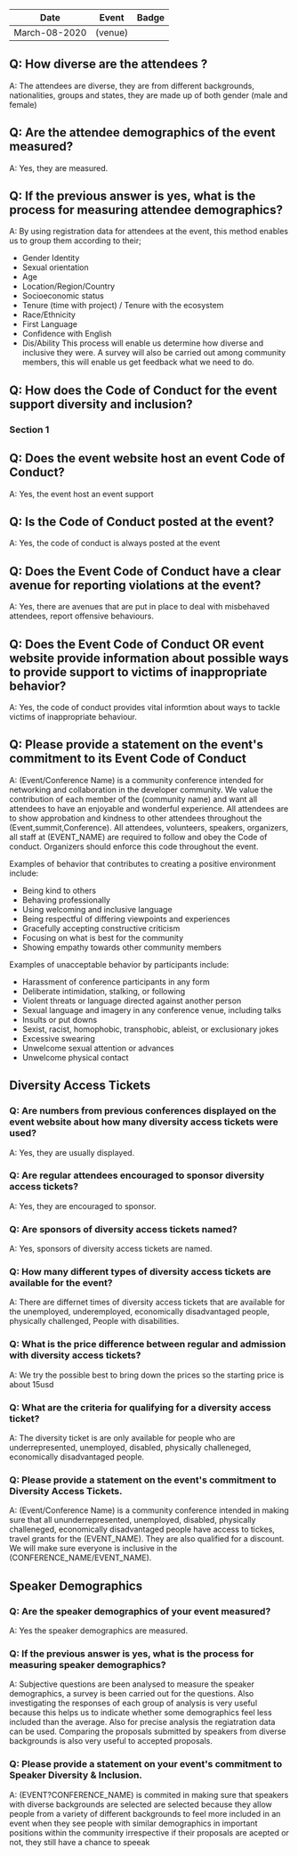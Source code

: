 Date        | Event                                            | Badge 
------------|--------------------------------------------------|--------------------
March-08-2020 | <Diversity and Inclusion>  (venue)                                 | 



## Q: How diverse are the attendees ? 

A: The attendees are diverse, they are from different backgrounds, nationalities, groups and states, they are made up of both gender (male and female)

## Q: Are the attendee demographics of the event measured?

A: Yes, they are measured. 

## Q: If the previous answer is yes, what is the process for measuring attendee demographics?

A: By using registration data for attendees at the event, this method enables us to group them according to their;
- Gender Identity
- Sexual orientation
- Age
- Location/Region/Country
- Socioeconomic status
- Tenure (time with project) / Tenure with the ecosystem
- Race/Ethnicity
- First Language
- Confidence with English
- Dis/Ability 
This process will enable us determine how diverse and inclusive they were. A survey will also be carried out among community members, this will enable us get feedback what we need to do. 

## Q: How does the Code of Conduct for the event support diversity and inclusion?

### Section 1
## Q: Does the event website host an event Code of Conduct?

A: Yes, the event host an event support 

## Q:  Is the Code of Conduct posted at the event?

A: Yes, the code of conduct is always posted at the event 

## Q: Does the Event Code of Conduct have a clear avenue for reporting violations at the event?

A: Yes, there are avenues that are put in place to deal with misbehaved attendees, report offensive behaviours. 

## Q: Does the Event Code of Conduct OR event website provide information about possible ways to provide support to victims of inappropriate behavior?

A: Yes, the code of conduct provides vital informtion about ways to tackle victims of inappropriate behaviour. 

## Q: Please provide a statement on the event's commitment to its Event Code of Conduct

A: (Event/Conference Name) is a community conference intended for networking and collaboration in the developer community.
We value the contribution of each member of the (community name) and want all attendees to have an enjoyable and wonderful experience. All attendees are to show approbation and kindness to other attendees throughout the (Event,summit,Conference). All attendees, volunteers, speakers, organizers, all staff at (EVENT_NAME) are required to follow and obey the Code of conduct. Organizers should enforce this code throughout the event. 

Examples of behavior that contributes to creating a positive environment include:

- Being kind to others
- Behaving professionally
- Using welcoming and inclusive language
- Being respectful of differing viewpoints and experiences
- Gracefully accepting constructive criticism
- Focusing on what is best for the community
- Showing empathy towards other community members
  
Examples of unacceptable behavior by participants include:

- Harassment of conference participants in any form
- Deliberate intimidation, stalking, or following
- Violent threats or language directed against another person
- Sexual language and imagery in any conference venue, including talks
- Insults or put downs
- Sexist, racist, homophobic, transphobic, ableist, or exclusionary jokes
- Excessive swearing
- Unwelcome sexual attention or advances
- Unwelcome physical contact

## Diversity Access Tickets

### Q:  Are numbers from previous conferences displayed on the event website about how many diversity access tickets were used?

A: Yes, they are usually displayed. 

### Q: Are regular attendees encouraged to sponsor diversity access tickets?
A: Yes, they are encouraged to sponsor.

### Q: Are sponsors of diversity access tickets named?
A: Yes, sponsors of diversity access tickets are named. 

### Q: How many different types of diversity access tickets are available for the event?
A:  There are differnet times of diversity access tickets that are available for the unemployed, underemployed, economically disadvantaged people, physically challenged, People with disabilities. 

### Q: What is the price difference between regular and admission with diversity access tickets?
A: We try the possible best to bring down the prices so the starting price is about 15usd 


### Q:  What are the criteria for qualifying for a diversity access ticket? 
A: The diversity ticket is are only available for people who are underrepresented, unemployed, disabled, physically challeneged, economically disadvantaged people. 

### Q:  Please provide a statement on the event's commitment to Diversity Access Tickets.
A:  (Event/Conference Name) is a community conference intended in making sure that all ununderrepresented, unemployed, disabled, physically challeneged, economically disadvantaged people have access to tickes, travel grants for the (EVENT_NAME). They are also qualified for a discount. We will make sure everyone is inclusive in the (CONFERENCE_NAME/EVENT_NAME). 

## Speaker Demographics

### Q: Are the speaker demographics of your event measured?
A: Yes the speaker demographics are measured.

### Q: If the previous answer is yes, what is the process for measuring speaker demographics?
A: Subjective questions are been analysed to measure the speaker demographics, a survey is been carried out for the questions. Also investigating the responses of each group of analysis is very useful because this helps us to indicate whether some demographics feel less included than the average. Also for precise analysis the regiatration data can be used. Comparing the proposals submitted by speakers from diverse backgrounds is also very useful to accepted proposals. 

### Q: Please provide a statement on your event's commitment to Speaker Diversity & Inclusion.
A: (EVENT?CONFERENCE_NAME) is commited in making sure that speakers with diverse backgrounds are selected are selected because they allow people from a variety of different backgrounds to feel more included in an event when they see people with similar demographics in important positions within the community irrespective if their proposals are acepted or not, they still have a chance to speeak 



